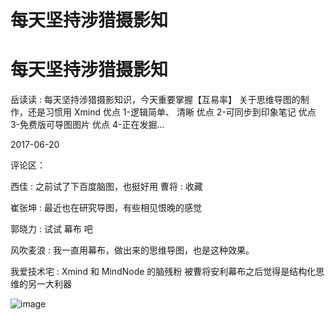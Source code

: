 # 每天坚持涉猎摄影知

# 每天坚持涉猎摄影知

岳读读 : 每天坚持涉猎摄影知识，今天重要掌握【互易率】 关于思维导图的制作，还是习惯用 Xmind 优点 1-逻辑简单、 清晰 优点 2-可同步到印象笔记 优点 3-免费版可导图图片 优点 4-正在发掘…

2017-06-20

评论区：

西佳 : 之前试了下百度脑图，也挺好用 曹将 : 收藏

崔张坤 : 最近也在研究导图，有些相见恨晚的感觉

郭晓力 : 试试 幕布 吧

风吹麦浪 : 我一直用幕布，做出来的思维导图，也是这种效果。

我爱技术宅 : Xmind 和 MindNode 的脑残粉 被曹将安利幕布之后觉得是结构化思维的另一大利器

![image](img/Image_451.png)